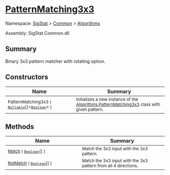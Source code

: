 # [PatternMatching3x3](./PatternMatching3x3.md)

Namespace: [SigStat]() > [Common](./../README.md) > [Algorithms](./README.md)

Assembly: SigStat.Common.dll

## Summary
Binary 3x3 pattern matcher with rotating option.

## Constructors

| Name | Summary | 
| --- | --- | 
| <sub>PatternMatching3x3 ( [`Nullable`](https://docs.microsoft.com/en-us/dotnet/api/System.Nullable-1)[]\<[`Boolean`](https://docs.microsoft.com/en-us/dotnet/api/System.Boolean)> )</sub><img width=200/>| <sub>Initializes a new instance of the [Algorithms.PatternMatching3x3](https://github.com/hargitomi97/sigstat/blob/master/docs/md/SigStat/Common/Algorithms/PatternMatching3x3.md) class with given pattern.</sub>| <br>


## Methods

| Name | Summary | 
| --- | --- | 
| <sub>[Match](./Methods/PatternMatching3x3-100664219.md) ( [`Boolean`](https://docs.microsoft.com/en-us/dotnet/api/System.Boolean)[] )</sub><img width=200/>| <sub>Match the 3x3 input with the 3x3 pattern.</sub>| <br>
| <sub>[RotMatch](./Methods/PatternMatching3x3-100664220.md) ( [`Boolean`](https://docs.microsoft.com/en-us/dotnet/api/System.Boolean)[] )</sub><img width=200/>| <sub>Match the 3x3 input with the 3x3 pattern from all 4 directions.</sub>| <br>


